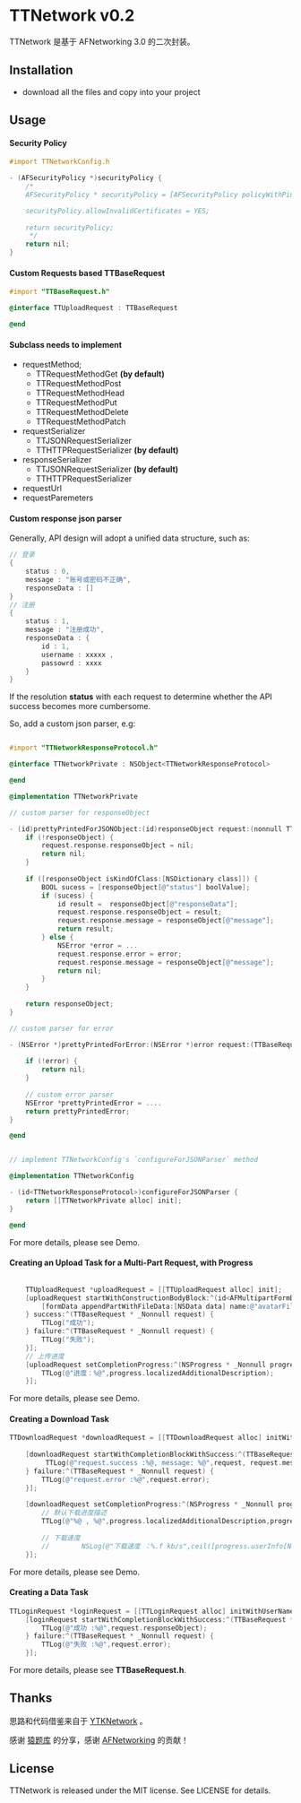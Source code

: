 # TTNetwork v0.2
TTNetwork 是基于 AFNetworking 3.0 的二次封装。


## Installation

- download all the files and copy into your project

## Usage

#### Security Policy

```objective-c
#import TTNetworkConfig.h

- (AFSecurityPolicy *)securityPolicy {
    /*
    AFSecurityPolicy * securityPolicy = [AFSecurityPolicy policyWithPinningMode:AFSSLPinningModeCertificate];

    securityPolicy.allowInvalidCertificates = YES;
    
    return securityPolicy;
     */
    return nil;
}

```

#### Custom Requests based TTBaseRequest

```objective-c
#import "TTBaseRequest.h"

@interface TTUploadRequest : TTBaseRequest

@end
```

#### Subclass needs to implement

- requestMethod;
	- TTRequestMethodGet  **(by default)**
    - TTRequestMethodPost
    - TTRequestMethodHead
    - TTRequestMethodPut
    - TTRequestMethodDelete
    - TTRequestMethodPatch
- requestSerializer
	- TTJSONRequestSerializer
	- TTHTTPRequestSerializer   **(by default)**
- responseSerializer
	- TTJSONRequestSerializer   **(by default)**
	- TTHTTPRequestSerializer 
- requestUrl
- requestParemeters

#### Custom response json parser
Generally, API design will adopt a unified data structure, such as:

```objective-c
// 登录
{
	status : 0,
	message : "账号或密码不正确",
	responseData : []
}
// 注册
{
	status : 1,
	message : "注册成功",
	responseData : {
		id : 1,
		username : xxxxx ,
		passowrd : xxxx
	}
}
```

If the resolution **status**  with each request to determine whether the API success becomes more cumbersome.

So, add a custom json parser, e.g:

```objective-c 

#import "TTNetworkResponseProtocol.h"

@interface TTNetworkPrivate : NSObject<TTNetworkResponseProtocol>

@end

@implementation TTNetworkPrivate

// custom parser for responseObject

- (id)prettyPrintedForJSONObject:(id)responseObject request:(nonnull TTBaseRequest *)request { 
	if (!responseObject) {
        request.response.responseObject = nil;
        return nil;
    }
    
    if ([responseObject isKindOfClass:[NSDictionary class]]) {
    	BOOL sucess = [responseObject[@"status"] boolValue];
    	if (sucess) {
    		id result =  responseObject[@"responseData"];
    		request.response.responseObject = result;
    		request.response.message = responseObject[@"message"];
    		return result;
    	} else {
    		NSError *error = ...
    		request.response.error = error;
    		request.response.message = responseObject[@"message"];
    		return nil;
    	}
    }
    
    return responseObject;
}

// custom parser for error 

- (NSError *)prettyPrintedForError:(NSError *)error request:(TTBaseRequest *)request {
    
    if (!error) {
        return nil;
    }
    
    // custom error parser
    NSError *prettyPrintedError = ....
    return prettyPrintedError;
}

@end


// implement TTNetworkConfig's `configureForJSONParser` method

@implementation TTNetworkConfig

- (id<TTNetworkResponseProtocol>)configureForJSONParser {
    return [[TTNetworkPrivate alloc] init];
}

@end

```

For more details, please see Demo.

####  Creating an Upload Task for a Multi-Part Request, with Progress

```objective-c 

    TTUploadRequest *uploadRequest = [[TTUploadRequest alloc] init];
    [uploadRequest startWithConstructionBodyBlock:^(id<AFMultipartFormData>  _Nonnull formData) {
    	[formData appendPartWithFileData:[NSData data] name:@"avatarFile" fileName:@"avatar.jpg" mimeType:@"image/png"]; 
    } success:^(TTBaseRequest * _Nonnull request) { 
    	TTLog("成功");  
    } failure:^(TTBaseRequest * _Nonnull request) { 
    	TTLog("失败");   
    }];
    // 上传进度 
    [uploadRequest setCompletionProgress:^(NSProgress * _Nonnull progress) {
        TTLog(@"进度：%@",progress.localizedAdditionalDescription);
    }];

```

For more details, please see Demo.

#### Creating a Download Task

```objective-c
TTDownloadRequest *downloadRequest = [[TTDownloadRequest alloc] initWithURL:@"http://res.61read.com/resources/3/2014023/de810b9a165351cb0cebd44b9e4bcd47.mp3"];
    
    [downloadRequest startWithCompletionBlockWithSuccess:^(TTBaseRequest * _Nonnull request) {
         TTLog(@"request.success :%@, message: %@",request, request.message);
    } failure:^(TTBaseRequest * _Nonnull request) {
        TTLog(@"request.error :%@",request.error);
    }];
    
    [downloadRequest setCompletionProgress:^(NSProgress * _Nonnull progress) {
        // 默认下载进度描述
        TTLog(@"%@ , %@",progress.localizedAdditionalDescription,progress.localizedDescription);
        
        // 下载速度
        //        NSLog(@"下载速度 ：%.f kb/s",ceil([progress.userInfo[NSProgressThroughputKey] integerValue] / 1000));
    }];
```

For more details, please see Demo.

#### Creating a Data Task

```objective-c
TTLoginRequest *loginRequest = [[TTLoginRequest alloc] initWithUserName:@"tofu" password:@"tofu123"];
    [loginRequest startWithCompletionBlockWithSuccess:^(TTBaseRequest * _Nonnull request) {
        TTLog(@"成功 :%@",request.responseObject);
    } failure:^(TTBaseRequest * _Nonnull request) {
        TTLog(@"失败 :%@",request.error);
    }];
```


For more details, please see **TTBaseRequest.h**.

## Thanks 


思路和代码借鉴来自于 [YTKNetwork](https://github.com/yuantiku/YTKNetwork) 。

感谢 [猿题库](https://github.com/yuantiku) 的分享，感谢 [AFNetworking](https://github.com/AFNetworking/AFNetworking) 的贡献！

## License

TTNetwork is released under the MIT license. See LICENSE for details.
